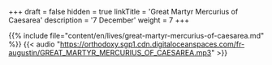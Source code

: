 +++
draft = false
hidden = true
linkTitle = 'Great Martyr Mercurius of Caesarea'
description = '7 December'
weight = 7
+++

{{% include file="content/en/lives/great-martyr-mercurius-of-caesarea.md" %}}
{{< audio "https://orthodoxy.sgp1.cdn.digitaloceanspaces.com/fr-augustin/GREAT_MARTYR_MERCURIUS_OF_CAESAREA.mp3" >}}

